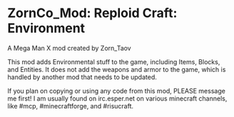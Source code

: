 ZornCo_Mod: Reploid Craft: Environment
===========

A Mega Man X mod created by Zorn_Taov

This mod adds Environmental stuff to the game, including Items, Blocks, and Entities.  It does not add the weapons and armor to the game, which is handled by another mod that needs to be updated.

If you plan on copying or using any code from this mod, PLEASE message me first!
I am usually found on irc.esper.net on various minecraft channels, like #mcp, #minecraftforge, and #risucraft.
